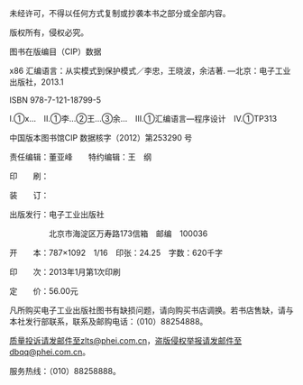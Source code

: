 未经许可，不得以任何方式复制或抄袭本书之部分或全部内容。

版权所有，侵权必究。

图书在版编目（CIP）数据

x86 汇编语言：从实模式到保护模式／李忠，王晓波，余洁著. —北京：电子工业出版社，2013.1

ISBN 978-7-121-18799-5

Ⅰ.①x…　Ⅱ.①李…②王…③余…　Ⅲ.①汇编语言—程序设计　Ⅳ.①TP313

中国版本图书馆CIP 数据核字（2012）第253290 号

责任编辑：董亚峰　　特约编辑：王　纲

印　　刷：

装　　订：

出版发行：电子工业出版社

　　　　　北京市海淀区万寿路173信箱　邮编　100036

开　　本：787×1092　1/16　印张：24.25　字数：620千字

印　　次：2013年1月第1次印刷

定　　价：56.00元

凡所购买电子工业出版社图书有缺损问题，请向购买书店调换。若书店售缺，请与本社发行部联系，联系及邮购电话：（010）88254888。

质量投诉请发邮件至zlts@phei.com.cn，盗版侵权举报请发邮件至dbqq@phei.com.cn。

服务热线：（010）88258888。